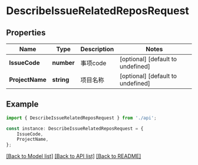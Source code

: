 # DescribeIssueRelatedReposRequest


## Properties

Name | Type | Description | Notes
------------ | ------------- | ------------- | -------------
**IssueCode** | **number** | 事项code | [optional] [default to undefined]
**ProjectName** | **string** | 项目名称 | [optional] [default to undefined]

## Example

```typescript
import { DescribeIssueRelatedReposRequest } from './api';

const instance: DescribeIssueRelatedReposRequest = {
    IssueCode,
    ProjectName,
};
```

[[Back to Model list]](../README.md#documentation-for-models) [[Back to API list]](../README.md#documentation-for-api-endpoints) [[Back to README]](../README.md)
